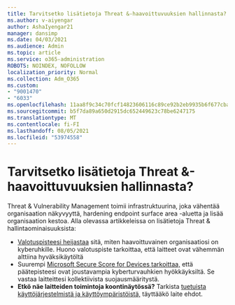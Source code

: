 ```yaml
---
title: Tarvitsetko lisätietoja Threat &-haavoittuvuuksien hallinnasta?
ms.author: v-aiyengar
author: AshaIyengar21
manager: dansimp
ms.date: 04/03/2021
ms.audience: Admin
ms.topic: article
ms.service: o365-administration
ROBOTS: NOINDEX, NOFOLLOW
localization_priority: Normal
ms.collection: Adm_O365
ms.custom:
- "9001470"
- "6033"
ms.openlocfilehash: 11aa8f9c34c70fcf14823606116c89ce92b2eb9935b6f677cba00529ded22648
ms.sourcegitcommit: b5f7da89a650d2915dc652449623c78be6247175
ms.translationtype: MT
ms.contentlocale: fi-FI
ms.lasthandoff: 08/05/2021
ms.locfileid: "53974558"
---
```

# <a name="need-to-know-more-on-threat--vulnerability-management"></a>Tarvitsetko lisätietoja Threat &-haavoittuvuuksien hallinnasta?

Threat & Vulnerability Management toimii infrastruktuurina, joka vähentää organisaation näkyvyyttä, hardening endpoint surface area -aluetta ja lisää organisaation kestoa. Alla olevassa artikkeleissa on lisätietoja Threat & hallintaominaisuuksista:

- [Valotuspisteesi heijastaa](https://docs.microsoft.com/windows/security/threat-protection/microsoft-defender-atp/tvm-exposure-score) sitä, miten haavoittuvainen organisaatiosi on kyberuhkille. Huono valotuspiste tarkoittaa, että laitteet ovat vähemmän alttiina hyväksikäytöltä
- Suurempi [Microsoft Secure Score for Devices tarkoittaa,](https://docs.microsoft.com/windows/security/threat-protection/microsoft-defender-atp/tvm-microsoft-secure-score-devices) että päätepisteesi ovat joustavampia kyberturvauhkien hyökkäyksiltä. Se vastaa laitteittesi kollektiivista suojausmääritystä.
- **Etkö näe laitteiden toimintoja koontinäytössä?** Tarkista [tuetuista käyttöjärjestelmistä ja käyttöympäristöistä,](https://docs.microsoft.com/windows/security/threat-protection/microsoft-defender-atp/tvm-supported-os) täyttääkö laite ehdot.
